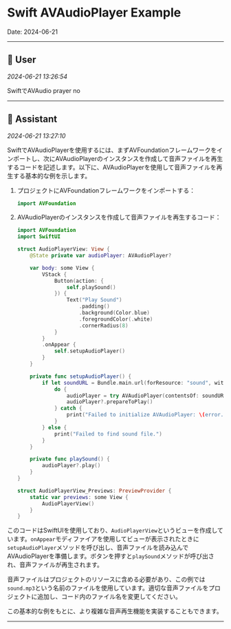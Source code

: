 # Swift AVAudioPlayer Example

Date: 2024-06-21

---

## 👤 User
*2024-06-21 13:26:54*

SwiftでAVAudio prayer no

---

## 🤖 Assistant
*2024-06-21 13:27:10*

SwiftでAVAudioPlayerを使用するには、まずAVFoundationフレームワークをインポートし、次にAVAudioPlayerのインスタンスを作成して音声ファイルを再生するコードを記述します。以下に、AVAudioPlayerを使用して音声ファイルを再生する基本的な例を示します。

1. プロジェクトにAVFoundationフレームワークをインポートする：
   ```swift
   import AVFoundation
   ```

2. AVAudioPlayerのインスタンスを作成して音声ファイルを再生するコード：

   ```swift
   import AVFoundation
   import SwiftUI

   struct AudioPlayerView: View {
       @State private var audioPlayer: AVAudioPlayer?

       var body: some View {
           VStack {
               Button(action: {
                   self.playSound()
               }) {
                   Text("Play Sound")
                       .padding()
                       .background(Color.blue)
                       .foregroundColor(.white)
                       .cornerRadius(8)
               }
           }
           .onAppear {
               self.setupAudioPlayer()
           }
       }

       private func setupAudioPlayer() {
           if let soundURL = Bundle.main.url(forResource: "sound", withExtension: "mp3") {
               do {
                   audioPlayer = try AVAudioPlayer(contentsOf: soundURL)
                   audioPlayer?.prepareToPlay()
               } catch {
                   print("Failed to initialize AVAudioPlayer: \(error.localizedDescription)")
               }
           } else {
               print("Failed to find sound file.")
           }
       }

       private func playSound() {
           audioPlayer?.play()
       }
   }

   struct AudioPlayerView_Previews: PreviewProvider {
       static var previews: some View {
           AudioPlayerView()
       }
   }
   ```

このコードはSwiftUIを使用しており、`AudioPlayerView`というビューを作成しています。`onAppear`モディファイアを使用してビューが表示されたときに`setupAudioPlayer`メソッドを呼び出し、音声ファイルを読み込んでAVAudioPlayerを準備します。ボタンを押すと`playSound`メソッドが呼び出され、音声ファイルが再生されます。

音声ファイルはプロジェクトのリソースに含める必要があり、この例では`sound.mp3`という名前のファイルを使用しています。適切な音声ファイルをプロジェクトに追加し、コード内のファイル名を変更してください。

この基本的な例をもとに、より複雑な音声再生機能を実装することもできます。

---
